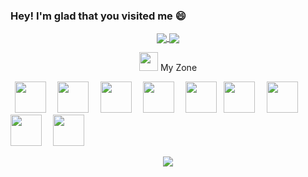 ### Hey! I'm glad that you visited me 😄
<div align="center">
 <a href="https://github.com/LEELAKARTHIKEYAN">
  <img align="center" src="https://github-readme-stats.vercel.app/api?username=LEELAKARTHIKEYAN&theme=darcula&show_icons=true" />
</a>
<a href="https://github.com/LEELAKARTHIKEYAN">
  <img align="center" src="https://github-readme-streak-stats.herokuapp.com/?user=LEELAKARTHIKEYAN&theme=darcula" />
</a>
<br>
 
 <img src="https://media.giphy.com/media/iY8CRBdQXODJSCERIr/giphy.gif" width="30px">&nbsp;My Zone
 <br>
<p align="left">
  <code> <img height="50" src="https://www.vectorlogo.zone/logos/w3_html5/w3_html5-icon.svg"> </code>
  <code> <img height="50" src="https://www.vectorlogo.zone/logos/w3_css/w3_css-official.svg"> </code>
  <code> <img height="50" src="https://www.vectorlogo.zone/logos/getbootstrap/getbootstrap-ar21.svg"> </code>
   <code> <img height="50" src="https://www.vectorlogo.zone/logos/php/php-ar21.svg"> </code>
  <code> <img height="50" src="https://www.vectorlogo.zone/logos/amazon_aws/amazon_aws-ar21.svg"></code>
  <code> <img height="50" src="https://www.vectorlogo.zone/logos/reactjs/reactjs-ar21.svg"> </code>
   <code> <img height="50" src="https://www.vectorlogo.zone/logos/reactjs/reactjs-ar21.svg"> </code>
  <code> <img height="50" src="https://www.vectorlogo.zone/logos/nodejs/nodejs-ar21.svg"> </code>
  <code> <img height="50" src="https://www.vectorlogo.zone/logos/mysql/mysql-ar21.svg"> </code>
  </p>
 </div> 
 <div align="center">
<a href="https://github.com/LEELAKARTHIKEYAN">
  <img align="center" src="https://github-readme-stats.vercel.app/api/top-langs/?username=LEELAKARTHIKEYAN&langs_count=6)" />
<!-- </a>
<a href="https://github.com/LEELAKARTHIKEYAN">
  <img align="center" src="https://github-readme-stats.vercel.app/api/wakatime?username=LEELAKARTHIKEYAN" />
</a> -->
 </div> 
<!-- 
<div align="center">
<a href="https://www.linkedin.com/in/shravanatirtha" target="_blank"><img src="https://img.shields.io/badge/LinkedIn-%230077B5.svg?&style=flat-square&logo=linkedin&logoColor=white" alt="LinkedIn"></a>
<a href="https://www.instagram.com/tirthashravana" target="_blank"><img src="https://img.shields.io/badge/Instagram-%23E4405F.svg?&style=flat-square&logo=instagram&logoColor=white" alt="Instagram"></a> -->
<!-- <a href="https://www.facebook.com/shravanatirtha" target="_blank"><img src="https://img.shields.io/badge/Facebook-%231877F2.svg?&style=flat-square&logo=facebook&logoColor=white" alt="Facebook"></a> -->
</div>

<!--
**LEELAKARTHIKEYAN/LEELAKARTHIKEYAN** is a ✨ _special_ ✨ repository because its `README.md` (this file) appears on your GitHub profile.

Here are some ideas to get you started:

- 🔭 I’m currently working on ...
- 🌱 I’m currently learning ...
- 👯 I’m looking to collaborate on ...
- 🤔 I’m looking for help with ...
- 💬 Ask me about ...
- 📫 How to reach me: ...
- 😄 Pronouns: ...
- ⚡ Fun fact: ...
-->
